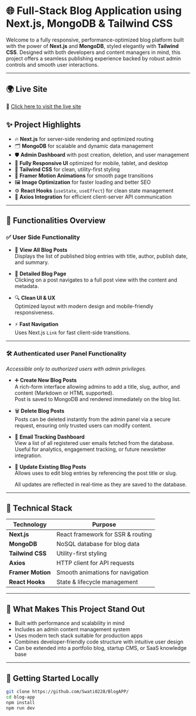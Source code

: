 # 🌐 Full-Stack Blog Application using Next.js, MongoDB & Tailwind CSS

Welcome to a fully responsive, performance-optimized blog platform built with the power of **Next.js** and **MongoDB**, styled elegantly with **Tailwind CSS**. Designed with both developers and content managers in mind, this project offers a seamless publishing experience backed by robust admin controls and smooth user interactions.

---
## 🌍 Live Site

🔗 [Click here to visit the live site](https://your-live-site-link.com)


## ✨ Project Highlights

- 🔥 **Next.js** for server-side rendering and optimized routing  
- 🗂️ **MongoDB** for scalable and dynamic data management  
- 🛡️ **Admin Dashboard** with post creation, deletion, and user management  
- 📱 **Fully Responsive UI** optimized for mobile, tablet, and desktop  
- 🎨 **Tailwind CSS** for clean, utility-first styling  
- 🎥 **Framer Motion Animations** for smooth page transitions  
- 🖼️ **Image Optimization** for faster loading and better SEO  
- ⚙️ **React Hooks** (`useState`, `useEffect`) for clean state management  
- 🔗 **Axios Integration** for efficient client-server API communication  

---

## 🧰 Functionalities Overview

### ✅ User Side Functionality

- 📖 **View All Blog Posts**  
  Displays the list of published blog entries with title, author, publish date, and summary.

- 📝 **Detailed Blog Page**  
  Clicking on a post navigates to a full post view with the content and metadata.

- 🔍 **Clean UI & UX**  
  Optimized layout with modern design and mobile-friendly responsiveness.

- ⚡ **Fast Navigation**  
  Uses Next.js `Link` for fast client-side transitions.

---

### 🛠️ Authenticated user  Panel Functionality  
*Accessible only to authorized users with admin privileges.*

- ➕ **Create New Blog Posts**  
  A rich-form interface allowing admins to add a title, slug, author, and content (Markdown or HTML supported).  
  Post is saved to MongoDB and rendered immediately on the blog list.

- 🗑️ **Delete Blog Posts**  
  Posts can be deleted instantly from the admin panel via a secure request, ensuring only trusted users can modify content.

- 🧾 **Email Tracking Dashboard**  
  View a list of all registered user emails fetched from the database.  
  Useful for analytics, engagement tracking, or future newsletter integration.


- 🧾 **Update Existing Blog Posts**  
  Allows uses to edit blog entries by referencing the post title or slug.  
 
  All updates are reflected in real-time as they are saved to the database.


---

## 🧪 Technical Stack

| Technology     | Purpose                                  |
|----------------|------------------------------------------|
| **Next.js**    | React framework for SSR & routing        |
| **MongoDB**    | NoSQL database for blog data             |
| **Tailwind CSS**| Utility-first styling                   |
| **Axios**      | HTTP client for API requests             |
| **Framer Motion**| Smooth animations for navigation       |
| **React Hooks**| State & lifecycle management             |

---

## 🎯 What Makes This Project Stand Out

- Built with performance and scalability in mind  
- Includes an admin content management system  
- Uses modern tech stack suitable for production apps  
- Combines developer-friendly code structure with intuitive user design  
- Can be extended into a portfolio blog, startup CMS, or SaaS knowledge base  

---

## 🚀 Getting Started Locally

```bash
git clone https://github.com/Swati0228/BlogAPP/
cd blog-app
npm install
npm run dev
